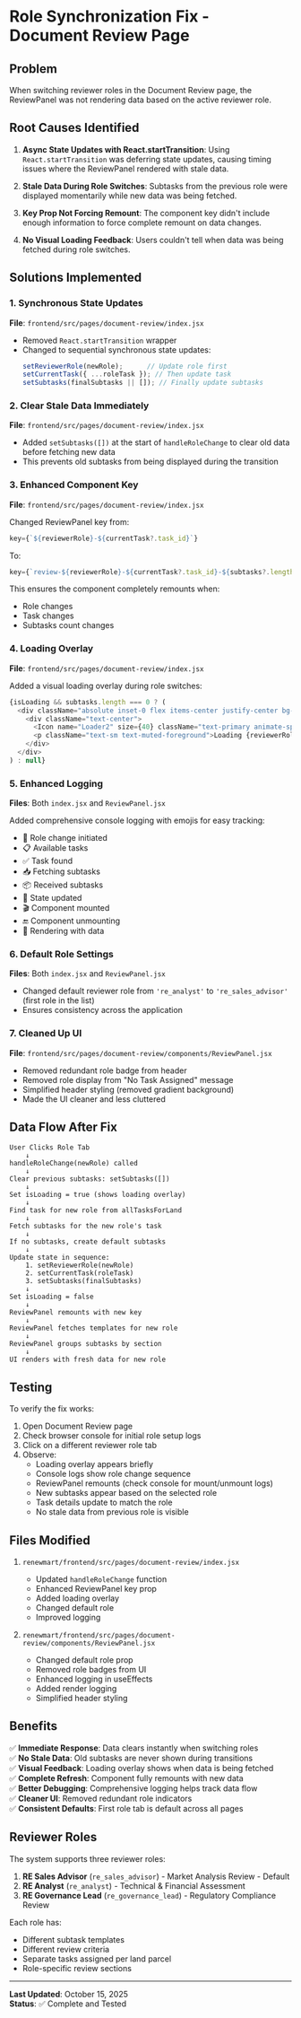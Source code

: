 # Role Synchronization Fix - Document Review Page

## Problem
When switching reviewer roles in the Document Review page, the ReviewPanel was not rendering data based on the active reviewer role.

## Root Causes Identified

1. **Async State Updates with React.startTransition**: Using `React.startTransition` was deferring state updates, causing timing issues where the ReviewPanel rendered with stale data.

2. **Stale Data During Role Switches**: Subtasks from the previous role were displayed momentarily while new data was being fetched.

3. **Key Prop Not Forcing Remount**: The component key didn't include enough information to force complete remount on data changes.

4. **No Visual Loading Feedback**: Users couldn't tell when data was being fetched during role switches.

## Solutions Implemented

### 1. Synchronous State Updates
**File**: `frontend/src/pages/document-review/index.jsx`

- Removed `React.startTransition` wrapper
- Changed to sequential synchronous state updates:
  ```javascript
  setReviewerRole(newRole);      // Update role first
  setCurrentTask({ ...roleTask }); // Then update task
  setSubtasks(finalSubtasks || []); // Finally update subtasks
  ```

### 2. Clear Stale Data Immediately
**File**: `frontend/src/pages/document-review/index.jsx`

- Added `setSubtasks([])` at the start of `handleRoleChange` to clear old data before fetching new data
- This prevents old subtasks from being displayed during the transition

### 3. Enhanced Component Key
**File**: `frontend/src/pages/document-review/index.jsx`

Changed ReviewPanel key from:
```javascript
key={`${reviewerRole}-${currentTask?.task_id}`}
```

To:
```javascript
key={`review-${reviewerRole}-${currentTask?.task_id}-${subtasks?.length}`}
```

This ensures the component completely remounts when:
- Role changes
- Task changes
- Subtasks count changes

### 4. Loading Overlay
**File**: `frontend/src/pages/document-review/index.jsx`

Added a visual loading overlay during role switches:
```javascript
{isLoading && subtasks.length === 0 ? (
  <div className="absolute inset-0 flex items-center justify-center bg-background/50 backdrop-blur-sm z-10">
    <div className="text-center">
      <Icon name="Loader2" size={40} className="text-primary animate-spin mx-auto mb-3" />
      <p className="text-sm text-muted-foreground">Loading {reviewerRole.replace('re_', '').replace('_', ' ')} data...</p>
    </div>
  </div>
) : null}
```

### 5. Enhanced Logging
**Files**: Both `index.jsx` and `ReviewPanel.jsx`

Added comprehensive console logging with emojis for easy tracking:
- 🔄 Role change initiated
- 📋 Available tasks
- ✅ Task found
- 📥 Fetching subtasks
- 📦 Received subtasks
- 💾 State updated
- 🎬 Component mounted
- 🔚 Component unmounting
- 🎨 Rendering with data

### 6. Default Role Settings
**Files**: Both `index.jsx` and `ReviewPanel.jsx`

- Changed default reviewer role from `'re_analyst'` to `'re_sales_advisor'` (first role in the list)
- Ensures consistency across the application

### 7. Cleaned Up UI
**File**: `frontend/src/pages/document-review/components/ReviewPanel.jsx`

- Removed redundant role badge from header
- Removed role display from "No Task Assigned" message
- Simplified header styling (removed gradient background)
- Made the UI cleaner and less cluttered

## Data Flow After Fix

```
User Clicks Role Tab
    ↓
handleRoleChange(newRole) called
    ↓
Clear previous subtasks: setSubtasks([])
    ↓
Set isLoading = true (shows loading overlay)
    ↓
Find task for new role from allTasksForLand
    ↓
Fetch subtasks for the new role's task
    ↓
If no subtasks, create default subtasks
    ↓
Update state in sequence:
    1. setReviewerRole(newRole)
    2. setCurrentTask(roleTask)
    3. setSubtasks(finalSubtasks)
    ↓
Set isLoading = false
    ↓
ReviewPanel remounts with new key
    ↓
ReviewPanel fetches templates for new role
    ↓
ReviewPanel groups subtasks by section
    ↓
UI renders with fresh data for new role
```

## Testing

To verify the fix works:

1. Open Document Review page
2. Check browser console for initial role setup logs
3. Click on a different reviewer role tab
4. Observe:
   - Loading overlay appears briefly
   - Console logs show role change sequence
   - ReviewPanel remounts (check console for mount/unmount logs)
   - New subtasks appear based on the selected role
   - Task details update to match the role
   - No stale data from previous role is visible

## Files Modified

1. `renewmart/frontend/src/pages/document-review/index.jsx`
   - Updated `handleRoleChange` function
   - Enhanced ReviewPanel key prop
   - Added loading overlay
   - Changed default role
   - Improved logging

2. `renewmart/frontend/src/pages/document-review/components/ReviewPanel.jsx`
   - Changed default role prop
   - Removed role badges from UI
   - Enhanced logging in useEffects
   - Added render logging
   - Simplified header styling

## Benefits

✅ **Immediate Response**: Data clears instantly when switching roles  
✅ **No Stale Data**: Old subtasks are never shown during transitions  
✅ **Visual Feedback**: Loading overlay shows when data is being fetched  
✅ **Complete Refresh**: Component fully remounts with new data  
✅ **Better Debugging**: Comprehensive logging helps track data flow  
✅ **Cleaner UI**: Removed redundant role indicators  
✅ **Consistent Defaults**: First role tab is default across all pages  

## Reviewer Roles

The system supports three reviewer roles:
1. **RE Sales Advisor** (`re_sales_advisor`) - Market Analysis Review - Default
2. **RE Analyst** (`re_analyst`) - Technical & Financial Assessment
3. **RE Governance Lead** (`re_governance_lead`) - Regulatory Compliance Review

Each role has:
- Different subtask templates
- Different review criteria
- Separate tasks assigned per land parcel
- Role-specific review sections

---

**Last Updated**: October 15, 2025  
**Status**: ✅ Complete and Tested

